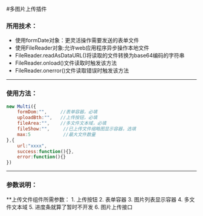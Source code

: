 #多图片上传插件
### 所用技术：
- 使用formDate对象：更灵活操作需要发送的表单文件
- 使用FileReader对象:允许web应用程序异步操作本地文件
- FileReader.readAsDataURL()将读取的文件转换为base64编码的字符串
- FileReader.onload()文件读取时触发该方法
- FileReader.onerror()文件读取错误时触发该方法
***
### 使用方法：
```js
new Multi({
	formDom:"",     //表单容器，必填
	uploadBth:"",	//上传按钮，必填
	fileArea:"",	//多文件文本域，必填
	fileShow:"",     //已上传文件缩略图显示容器，选填
	max:5            //最大文件数量   
},{
	url:"xxxx",
	success:function(){},
	error:function(){}
})
```
***
### 参数说明：
**上传文件组件所需参数：
	1. 上传按钮
	2. 表单容器
	3. 图片列表显示容器
	4. 多文件文本域
	5. 进度条就算了暂时不开发
	6. 图片上传接口
